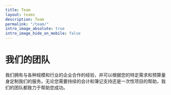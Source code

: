 ```yaml
---
title: Team
layout: teams
description: Team
permalink: "/team/"
intro_image_absolute: true
intro_image_hide_on_mobile: false
---
```


# 我们的团队

我们拥有与各种规模和行业的企业合作的经验，并可以根据您的特定需求和预算量身定制我们的服务。无论您需要持续的会计和簿记支持还是一次性项目的帮助，我们的团队都致力于帮助您成功。